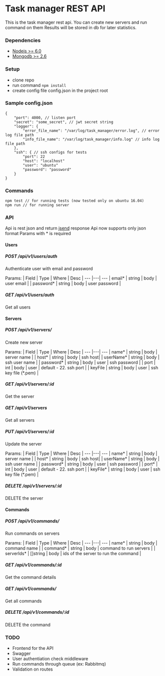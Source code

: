 # Task manager REST API 
This is the task manager rest api. You can create new servers and run command on them 
Results will be stored in db for later statistics.

### Dependencies

- [Nodejs >= 6.0](https://nodejs.org/en/)
- [Mongodb >= 2.6](https://nodejs.org/en/)


### Setup 
- clone repo
- run command ```npm install```
- create config file config.json in the project root

### Sample config.json
```
{
    "port": 4000, // listen port
    "secret": "some_secret", // jwt secret string
    "logger": {
        "error_file_name": "/var/log/task_manager/error.log", // error log file path
        "info_file_name": "/var/log/task_manager/info.log" // info log file path
    },
    "ssh": { // ssh configs for tests 
        "port": 22 
        "host": "localhost"
        "user": "ubuntu" 
        "password": "password" 
    }
}
```

### Commands 
```
npm test // for running tests (now tested only on ubuntu 16.04)
npm run // for running server
```

### API
Api is rest json and return [jsend](https://labs.omniti.com/labs/jsend) response 
Api now supports only json format
Params with * is required

#### Users

##### POST /api/v1/users/auth
Authenticate user with email and password

Params: 
| Field | Type | Where | Desc |
--- |---| ---
| email* | string | body | user email |
| password* | string | body | user password |

##### GET /api/v1/users/auth
Get all users


#### Servers

##### POST /api/v1/servers/
Create new server

Params: 
| Field | Type | Where | Desc |
--- |---| ---
| name* | string | body | server name |
| host* | string | body | ssh host|
| userName* | string | body | ssh user name |
| password* | string | body | user | ssh password |
| port | int | body | user | default - 22. ssh port |
| keyFile | string | body | user | ssh key file (*.pem) |

##### GET /api/v1/servers/:id
Get the server

##### GET /api/v1/servers
Get all servers

##### PUT /api/v1/servers/:id
Update the server

Params: 
| Field | Type | Where | Desc |
--- |---| ---
| name* | string | body | server name |
| host* | string | body | ssh host|
| userName* | string | body | ssh user name |
| password* | string | body | user | ssh password |
| port* | int | body | user | default - 22. ssh port |
| keyFile* | string | body | user | ssh key file (*.pem) |

##### DELETE /api/v1/servers/:id
DELETE the server

#### Commands 

##### POST /api/v1/commands/
Run commands on servers

Params: 
| Field | Type | Where | Desc |
--- |---| ---
| name* | string | body | command name |
| command* | string | body | command to run servers |
| serverIds* | []string | body | ids of the server to run the command |

##### GET /api/v1/commands/:id
Get the command details

##### GET /api/v1/commands/
Get all commands 

##### DELETE /api/v1/commands/:id
DELETE the command 

### TODO

- Frontend for the API
- Swagger 
- User authentiation check middleware 
- Run commands through queue (ex: Rabbitmq) 
- Validation on routes



